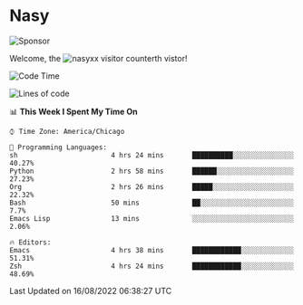 # Nasy

<!--
<p align="center">
<img height="200" src="https://github-readme-stats.vercel.app/api?username=nasyxx&count_private=true&show_icons=true&theme=dracula&include_all_commits=true"/>
<img height="200" src="https://github-readme-stats.vercel.app/api/top-langs/?username=nasyxx&theme=dracula&hide=html,jupyter+notebook&count_private=true&show_icons=true"/>
</p>

  
----------------
-->

![Sponsor](https://img.shields.io/static/v1.svg?label=Sponsor&message=%E2%9D%A4&logo=GitHub&style=flat&color=pink)
 
Welcome, the ![nasyxx visitor counter](https://count.getloli.com/get/@nasyxx?theme=rule34)th vistor!
 
<!--START_SECTION:waka-->
![Code Time](http://img.shields.io/badge/Code%20Time-2%2C555%20hrs%2026%20mins-blue)

![Lines of code](https://img.shields.io/badge/From%20Hello%20World%20I%27ve%20Written-5%20Million%20lines%20of%20code-blue)

📊 **This Week I Spent My Time On** 

```text
⌚︎ Time Zone: America/Chicago

💬 Programming Languages: 
sh                       4 hrs 24 mins       ██████████░░░░░░░░░░░░░░░   40.27% 
Python                   2 hrs 58 mins       ██████░░░░░░░░░░░░░░░░░░░   27.23% 
Org                      2 hrs 26 mins       █████░░░░░░░░░░░░░░░░░░░░   22.32% 
Bash                     50 mins             ██░░░░░░░░░░░░░░░░░░░░░░░   7.7% 
Emacs Lisp               13 mins             ░░░░░░░░░░░░░░░░░░░░░░░░░   2.06%

🔥 Editors: 
Emacs                    4 hrs 38 mins       ████████████░░░░░░░░░░░░░   51.31% 
Zsh                      4 hrs 24 mins       ████████████░░░░░░░░░░░░░   48.69%

```


 Last Updated on 16/08/2022 06:38:27 UTC
<!--END_SECTION:waka-->

<!-- ![visitors](https://visitor-badge.laobi.icu/badge?page_id=nasyxx.nasyxx) -->
